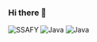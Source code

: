 ### Hi there 👋

<!-- 뱃지
![텍스트](https://img.shields.io/badge/뱃지레이블-배경색?style=뱃지모양&logo=로고&logoColor=로고색상)
-->
![SSAFY](https://img.shields.io/badge/Samsung-#0FAAFF.svg?&style=for-the-badge&logo=싸피&logoColor=white)
![Java](https://img.shields.io/badge/Java-007396.svg?&style=for-the-badge&logo=Java&logoColor=white)
![Java](https://img.shields.io/badge/Java-007396.svg?&style=for-the-badge&logo=Java&logoColor=white)
<!--
**Kimzegal/Kimzegal** is a ✨ _special_ ✨ repository because its `README.md` (this file) appears on your GitHub profile.

Here are some ideas to get you started:

- 🔭 I’m currently working on ...
- 🌱 I’m currently learning ...
- 👯 I’m looking to collaborate on ...
- 🤔 I’m looking for help with ...
- 💬 Ask me about ...
- 📫 How to reach me: ...
- 😄 Pronouns: ...
- ⚡ Fun fact: ...
-->
